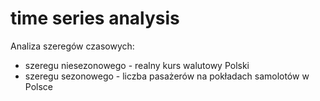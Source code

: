 # time series analysis
 
Analiza szeregów czasowych:
- szeregu niesezonowego - realny kurs walutowy Polski
- szeregu sezonowego - liczba pasażerów na pokładach samolotów w Polsce
